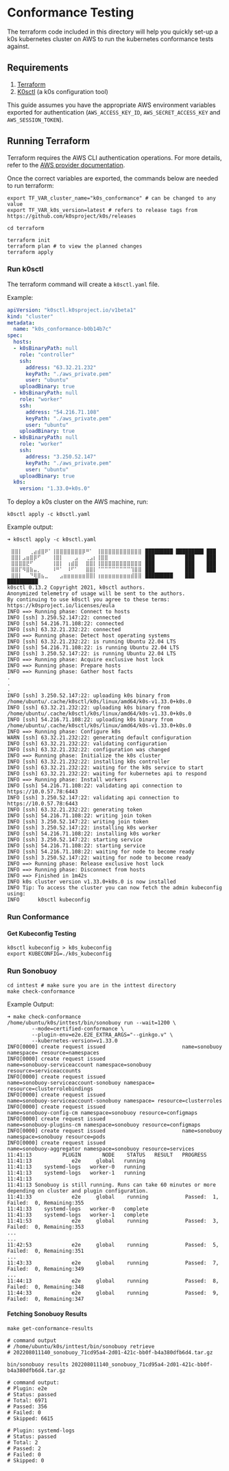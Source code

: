 # Conformance Testing

The terraform code included in this directory will help you quickly set-up a k0s kubernetes cluster on AWS to run the kubernetes conformance tests against.

## Requirements

1. [Terraform](https://learn.hashicorp.com/tutorials/terraform/install-cli#install-terraform)
2. [K0sctl](https://github.com/k0sproject/k0sctl/#installation) (a k0s configuration tool)

This guide assumes you have the appropriate AWS environment variables exported for authentication (`AWS_ACCESS_KEY_ID`, `AWS_SECRET_ACCESS_KEY` and `AWS_SESSION_TOKEN`).

## Running Terraform

Terraform requires the AWS CLI authentication operations. For more details, refer to the [AWS provider documentation](https://registry.terraform.io/providers/hashicorp/aws/latest/docs#environment-variables).

Once the correct variables are exported, the commands below are needed to run terraform:

```shell
export TF_VAR_cluster_name="k0s_conformance" # can be changed to any value
export TF_VAR_k0s_version=latest # refers to release tags from https://github.com/k0sproject/k0s/releases

cd terraform

terraform init
terraform plan # to view the planned changes
terraform apply
```

### Run k0sctl

The terraform command will create a `k0sctl.yaml` file.

Example:

```yaml
apiVersion: "k0sctl.k0sproject.io/v1beta1"
kind: "cluster"
metadata:
  name: "k0s_conformance-b0b14b7c"
spec:
  hosts:
  - k0sBinaryPath: null
    role: "controller"
    ssh:
      address: "63.32.21.232"
      keyPath: "./aws_private.pem"
      user: "ubuntu"
    uploadBinary: true
  - k0sBinaryPath: null
    role: "worker"
    ssh:
      address: "54.216.71.108"
      keyPath: "./aws_private.pem"
      user: "ubuntu"
    uploadBinary: true
  - k0sBinaryPath: null
    role: "worker"
    ssh:
      address: "3.250.52.147"
      keyPath: "./aws_private.pem"
      user: "ubuntu"
    uploadBinary: true
  k0s:
    version: "1.33.0+k0s.0"
```

To deploy a k0s cluster on the AWS machine, run:

```shell
k0sctl apply -c k0sctl.yaml
```

Example output:

```shell
➜ k0sctl apply -c k0sctl.yaml

⠀⣿⣿⡇⠀⠀⢀⣴⣾⣿⠟⠁⢸⣿⣿⣿⣿⣿⣿⣿⡿⠛⠁⠀⢸⣿⣿⣿⣿⣿⣿⣿⣿⣿⣿⣿⠀█████████ █████████ ███
⠀⣿⣿⡇⣠⣶⣿⡿⠋⠀⠀⠀⢸⣿⡇⠀⠀⠀⣠⠀⠀⢀⣠⡆⢸⣿⣿⠀⠀⠀⠀⠀⠀⠀⠀⠀⠀███          ███    ███
⠀⣿⣿⣿⣿⣟⠋⠀⠀⠀⠀⠀⢸⣿⡇⠀⢰⣾⣿⠀⠀⣿⣿⡇⢸⣿⣿⣿⣿⣿⣿⣿⣿⣿⣿⣿⠀███          ███    ███
⠀⣿⣿⡏⠻⣿⣷⣤⡀⠀⠀⠀⠸⠛⠁⠀⠸⠋⠁⠀⠀⣿⣿⡇⠈⠉⠉⠉⠉⠉⠉⠉⠉⢹⣿⣿⠀███          ███    ███
⠀⣿⣿⡇⠀⠀⠙⢿⣿⣦⣀⠀⠀⠀⣠⣶⣶⣶⣶⣶⣶⣿⣿⡇⢰⣶⣶⣶⣶⣶⣶⣶⣶⣾⣿⣿⠀█████████    ███    ██████████
k0sctl 0.13.2 Copyright 2021, k0sctl authors.
Anonymized telemetry of usage will be sent to the authors.
By continuing to use k0sctl you agree to these terms:
https://k0sproject.io/licenses/eula
INFO ==> Running phase: Connect to hosts
INFO [ssh] 3.250.52.147:22: connected
INFO [ssh] 54.216.71.108:22: connected
INFO [ssh] 63.32.21.232:22: connected
INFO ==> Running phase: Detect host operating systems
INFO [ssh] 63.32.21.232:22: is running Ubuntu 22.04 LTS
INFO [ssh] 54.216.71.108:22: is running Ubuntu 22.04 LTS
INFO [ssh] 3.250.52.147:22: is running Ubuntu 22.04 LTS
INFO ==> Running phase: Acquire exclusive host lock
INFO ==> Running phase: Prepare hosts
INFO ==> Running phase: Gather host facts
.
.
.
INFO [ssh] 3.250.52.147:22: uploading k0s binary from /home/ubuntu/.cache/k0sctl/k0s/linux/amd64/k0s-v1.33.0+k0s.0
INFO [ssh] 63.32.21.232:22: uploading k0s binary from /home/ubuntu/.cache/k0sctl/k0s/linux/amd64/k0s-v1.33.0+k0s.0
INFO [ssh] 54.216.71.108:22: uploading k0s binary from /home/ubuntu/.cache/k0sctl/k0s/linux/amd64/k0s-v1.33.0+k0s.0
INFO ==> Running phase: Configure k0s
WARN [ssh] 63.32.21.232:22: generating default configuration
INFO [ssh] 63.32.21.232:22: validating configuration
INFO [ssh] 63.32.21.232:22: configuration was changed
INFO ==> Running phase: Initialize the k0s cluster
INFO [ssh] 63.32.21.232:22: installing k0s controller
INFO [ssh] 63.32.21.232:22: waiting for the k0s service to start
INFO [ssh] 63.32.21.232:22: waiting for kubernetes api to respond
INFO ==> Running phase: Install workers
INFO [ssh] 54.216.71.108:22: validating api connection to https://10.0.57.78:6443
INFO [ssh] 3.250.52.147:22: validating api connection to https://10.0.57.78:6443
INFO [ssh] 63.32.21.232:22: generating token
INFO [ssh] 54.216.71.108:22: writing join token
INFO [ssh] 3.250.52.147:22: writing join token
INFO [ssh] 3.250.52.147:22: installing k0s worker
INFO [ssh] 54.216.71.108:22: installing k0s worker
INFO [ssh] 3.250.52.147:22: starting service
INFO [ssh] 54.216.71.108:22: starting service
INFO [ssh] 54.216.71.108:22: waiting for node to become ready
INFO [ssh] 3.250.52.147:22: waiting for node to become ready
INFO ==> Running phase: Release exclusive host lock
INFO ==> Running phase: Disconnect from hosts
INFO ==> Finished in 1m42s
INFO k0s cluster version v1.33.0+k0s.0 is now installed
INFO Tip: To access the cluster you can now fetch the admin kubeconfig using:
INFO      k0sctl kubeconfig
```

### Run Conformance

#### Get Kubeconfig Testing

```shell
k0sctl kubeconfig > k0s_kubeconfig
export KUBECONFIG=./k0s_kubeconfig
```

### Run Sonobuoy

```shell
cd inttest # make sure you are in the inttest directory
make check-conformance
```

Example Output:

```shell
➜ make check-conformance
/home/ubuntu/k0s/inttest/bin/sonobuoy run --wait=1200 \
        --mode=certified-conformance \
        --plugin-env=e2e.E2E_EXTRA_ARGS="--ginkgo.v" \
        --kubernetes-version=v1.33.0
INFO[0000] create request issued                         name=sonobuoy namespace= resource=namespaces
INFO[0000] create request issued                         name=sonobuoy-serviceaccount namespace=sonobuoy resource=serviceaccounts
INFO[0000] create request issued                         name=sonobuoy-serviceaccount-sonobuoy namespace= resource=clusterrolebindings
INFO[0000] create request issued                         name=sonobuoy-serviceaccount-sonobuoy namespace= resource=clusterroles
INFO[0000] create request issued                         name=sonobuoy-config-cm namespace=sonobuoy resource=configmaps
INFO[0000] create request issued                         name=sonobuoy-plugins-cm namespace=sonobuoy resource=configmaps
INFO[0000] create request issued                         name=sonobuoy namespace=sonobuoy resource=pods
INFO[0000] create request issued                         name=sonobuoy-aggregator namespace=sonobuoy resource=services
11:41:13          PLUGIN       NODE    STATUS   RESULT   PROGRESS
11:41:13             e2e     global   running
11:41:13    systemd-logs   worker-0   running
11:41:13    systemd-logs   worker-1   running
11:41:13
11:41:13 Sonobuoy is still running. Runs can take 60 minutes or more depending on cluster and plugin configuration.
11:41:33             e2e     global    running            Passed:  1, Failed:  0, Remaining:355
11:41:33    systemd-logs   worker-0   complete
11:41:33    systemd-logs   worker-1   complete
11:41:53             e2e     global    running            Passed:  3, Failed:  0, Remaining:353
...
...
11:42:53             e2e     global    running            Passed:  5, Failed:  0, Remaining:351
...
11:43:33             e2e     global    running            Passed:  7, Failed:  0, Remaining:349
...
11:44:13             e2e     global    running            Passed:  8, Failed:  0, Remaining:348
11:44:33             e2e     global    running            Passed:  9, Failed:  0, Remaining:347
```

#### Fetching Sonobuoy Results

```shell
make get-conformance-results

# command output
# /home/ubuntu/k0s/inttest/bin/sonobuoy retrieve
# 202208011140_sonobuoy_71cd95a4-2d01-421c-bb0f-b4a380dfb6d4.tar.gz
```

```shell
bin/sonobuoy results 202208011140_sonobuoy_71cd95a4-2d01-421c-bb0f-b4a380dfb6d4.tar.gz

# command output:
# Plugin: e2e
# Status: passed
# Total: 6971
# Passed: 356
# Failed: 0
# Skipped: 6615

# Plugin: systemd-logs
# Status: passed
# Total: 2
# Passed: 2
# Failed: 0
# Skipped: 0
```
